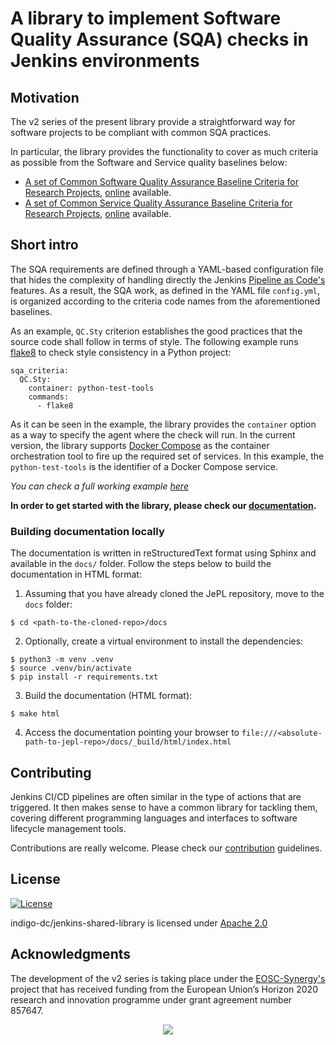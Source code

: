 # A library to implement Software Quality Assurance (SQA) checks in Jenkins environments

## Motivation
The v2 series of the present library provide a straightforward way for software projects
to be compliant with common SQA practices.

In particular, the library provides the functionality to cover as much criteria as
possible from the Software and Service quality baselines below:

 * [A set of Common Software Quality Assurance Baseline Criteria for Research Projects](https://github.com/indigo-dc/sqa-baseline/), [online](https://indigo-dc.github.io/sqa-baseline/) available.
 * [A set of Common Service Quality Assurance Baseline Criteria for Research Projects](https://github.com/eosc-synergy/service-qa-baseline/), [online](https://eosc-synergy.github.io/service-qa-baseline/) available.


## Short intro
The SQA requirements are defined through a YAML-based configuration file that hides the
complexity of handling directly the Jenkins [Pipeline as Code's](https://www.jenkins.io/solutions/pipeline/)
features. As a result, the SQA work, as defined in the YAML file `config.yml`, is
organized according to the criteria code names from the aforementioned baselines.

As an example, ``QC.Sty`` criterion establishes the good practices that the
source code shall follow in terms of style. The following example runs
[flake8](https://pypi.org/project/flake8/) to check style consistency in
a Python project:

```
sqa_criteria:
  QC.Sty:
    container: python-test-tools
    commands:
      - flake8
```

As it can be seen in the example, the library provides the ``container`` option as a
way to specify the agent where the check will run. In the current version, the
library supports [Docker Compose](https://docs.docker.com/compose/) as the container
orchestration tool to fire up the required set of services. In this example, the
``python-test-tools`` is the identifier of a Docker Compose service.

_You can check a full working example [here](https://github.com/EOSC-synergy/DEEPaaS)_

__In order to get started with the library, please check our
[documentation](https://indigo-dc.github.io/jenkins-pipeline-library/release/2.1.0/).__

### Building documentation locally

The documentation is written in reStructuredText format using Sphinx and available in 
the `docs/` folder. Follow the steps below to build the documentation in HTML format:
1. Assuming that you have already cloned the JePL repository, move to the `docs` 
folder:
```console
$ cd <path-to-the-cloned-repo>/docs
```
2. Optionally, create a virtual environment to install the dependencies:
```console
$ python3 -m venv .venv
$ source .venv/bin/activate
$ pip install -r requirements.txt
```
3. Build the documentation (HTML format):
```console
$ make html
```
4. Access the documentation pointing your browser to `file:///<absolute-path-to-jepl-repo>/docs/_build/html/index.html`

## Contributing

Jenkins CI/CD pipelines are often similar in the type of actions that are
triggered. It then makes sense to have a common library for tackling them,
covering different programming languages and interfaces to software lifecycle
management tools.

Contributions are really welcome. Please check our
[contribution](CONTRIBUTING.md) guidelines.

## License

[![License](https://img.shields.io/badge/License-Apache%202.0-blue.svg)](https://opensource.org/licenses/Apache-2.0)

indigo-dc/jenkins-shared-library is licensed under [Apache 2.0](LICENSE)

## Acknowledgments

The development of the v2 series is taking place under the [EOSC-Synergy's](https://eosc-synergy.eu)
project that has received funding from the European Union’s Horizon 2020 research
and innovation programme under grant agreement number 857647.
<p align="center">
  <img src="https://encrypted-tbn0.gstatic.com/images?q=tbn:ANd9GcT1WF4g5KH3PnQE_Ve10QFRS-gZ0NpCQ7Qr-_km1RqnOCEF1fQt">
</p>
